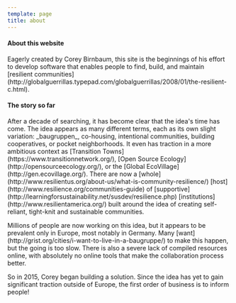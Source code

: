 ```yaml
---
template: page
title: about
---
```


<section class="section--center mdl-grid mdl-grid--no-spacing">
	<h4>About this website</h4>
	<p>Eagerly created by Corey Birnbaum, this site is the beginnings of his effort to develop software that enables people to find, build, and maintain [resilient communities](http://globalguerrillas.typepad.com/globalguerrillas/2008/01/the-resilient-c.html).</p>
	<h4>The story so far</h4>
	<p>After a decade of searching, it has become clear that the idea's time has come. The idea appears as many different terms, each as its own slight variation: _baugruppen_, co-housing, intentional communities, building cooperatives, or pocket neighborhoods. It even has traction in a more ambitious context as [Transition Towns](https://www.transitionnetwork.org/), [Open Source Ecology](http://opensourceecology.org/), or the [Global EcoVillage](http://gen.ecovillage.org/). There are now a [whole](http://www.resilientus.org/about-us/what-is-community-resilience/) [host](http://www.resilience.org/communities-guide) of [supportive](http://learningforsustainability.net/susdev/resilience.php) [institutions](http://www.resilientamerica.org/) built around the idea of creating self-reliant, tight-knit and sustainable communities.</p>
	<p>Millions of people are now working on this idea, but it appears to be prevalent only in Europe, most notably in Germany. Many [want](http://grist.org/cities/i-want-to-live-in-a-baugruppe/) to make this happen, but the going is too slow. There is also a severe lack of compiled resources online, with absolutely no online tools that make the collaboration process better.</p>
	<p>So in 2015, Corey began building a solution. Since the idea has yet to gain significant traction outside of Europe, the first order of business is to inform people!</p>
</section>